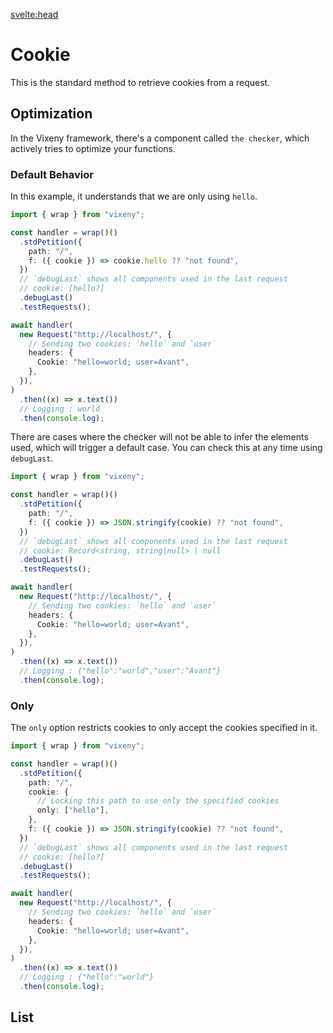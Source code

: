 <script>
  import ListOfComponents from '$lib/components/listOfComponets.svelte';
</script>

<svelte:head>

<script src='/prism.mjs' defer></script>
<title>branch - Vixeny</title>
  <meta name="description" content="Understanding cookies"/>
  <meta name="keywords" content="cookies, web development, Vixeny framework, HTTP cookies"/>
</svelte:head>

# Cookie

This is the standard method to retrieve cookies from a request.

## Optimization

In the Vixeny framework, there's a component called `the checker`, which
actively tries to optimize your functions.

### Default Behavior

In this example, it understands that we are only using `hello`.

```ts
import { wrap } from "vixeny";

const handler = wrap()()
  .stdPetition({
    path: "/",
    f: ({ cookie }) => cookie.hello ?? "not found",
  })
  // `debugLast` shows all components used in the last request
  // cookie: [hello?]
  .debugLast()
  .testRequests();

await handler(
  new Request("http://localhost/", {
    // Sending two cookies: `hello` and `user`
    headers: {
      Cookie: "hello=world; user=Avant",
    },
  }),
)
  .then((x) => x.text())
  // Logging : world
  .then(console.log);
```

There are cases where the checker will not be able to infer the elements used,
which will trigger a default case. You can check this at any time using
`debugLast`.

```ts
import { wrap } from "vixeny";

const handler = wrap()()
  .stdPetition({
    path: "/",
    f: ({ cookie }) => JSON.stringify(cookie) ?? "not found",
  })
  // `debugLast` shows all components used in the last request
  // cookie: Record<string, string|null> | null
  .debugLast()
  .testRequests();

await handler(
  new Request("http://localhost/", {
    // Sending two cookies: `hello` and `user`
    headers: {
      Cookie: "hello=world; user=Avant",
    },
  }),
)
  .then((x) => x.text())
  // Logging : {"hello":"world","user":"Avant"}
  .then(console.log);
```

### Only

The `only` option restricts cookies to only accept the cookies specified in it.

```ts
import { wrap } from "vixeny";

const handler = wrap()()
  .stdPetition({
    path: "/",
    cookie: {
      // Locking this path to use only the specified cookies
      only: ["hello"],
    },
    f: ({ cookie }) => JSON.stringify(cookie) ?? "not found",
  })
  // `debugLast` shows all components used in the last request
  // cookie: [hello?]
  .debugLast()
  .testRequests();

await handler(
  new Request("http://localhost/", {
    // Sending two cookies: `hello` and `user`
    headers: {
      Cookie: "hello=world; user=Avant",
    },
  }),
)
  .then((x) => x.text())
  // Logging : {"hello":"world"}
  .then(console.log);
```

## List

<ListOfComponents />
